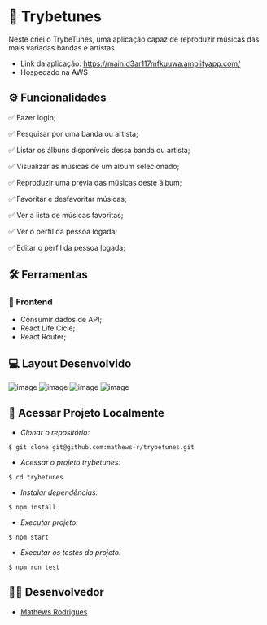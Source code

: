 # :scroll: Trybetunes

Neste criei o TrybeTunes, uma aplicação capaz de reproduzir músicas das mais variadas bandas e artistas.

- Link da aplicação: https://main.d3ar117mfkuuwa.amplifyapp.com/
- Hospedado na AWS

## ⚙️ Funcionalidades

✅ Fazer login;

✅ Pesquisar por uma banda ou artista;

✅ Listar os álbuns disponíveis dessa banda ou artista;

✅ Visualizar as músicas de um álbum selecionado;

✅ Reproduzir uma prévia das músicas deste álbum;

✅ Favoritar e desfavoritar músicas;

✅ Ver a lista de músicas favoritas;

✅ Ver o perfil da pessoa logada;

✅ Editar o perfil da pessoa logada;

## :hammer_and_wrench: Ferramentas 
### 🍮 Frontend
- Consumir dados de API;
- React Life Cicle;
- React Router;

## :computer: Layout Desenvolvido

![image](https://user-images.githubusercontent.com/83560101/198659936-0143c1ae-e5d0-4db9-a202-9004d796c36b.png)
![image](https://user-images.githubusercontent.com/83560101/198659102-022893d4-489c-4ea0-83d1-db39ce4ffec2.png)
![image](https://user-images.githubusercontent.com/83560101/198658499-80d5e87b-bec9-46ad-8aae-08e7fdd583f4.png)
![image](https://user-images.githubusercontent.com/83560101/198657568-e470e734-34a2-40a0-95ab-855717b0a818.png)


## 📁 Acessar Projeto Localmente

- *Clonar o repositório:*

```
$ git clone git@github.com:mathews-r/trybetunes.git
```

- *Acessar o projeto trybetunes:*

```
$ cd trybetunes
```

- *Instalar dependências:*

```
$ npm install
```

- *Executar projeto:*

```
$ npm start
```
- *Executar os testes do projeto:*

```
$ npm run test
```
## 👨‍💻 Desenvolvedor

- [Mathews Rodrigues](https://www.linkedin.com/in/mathewsrodrigues/)
